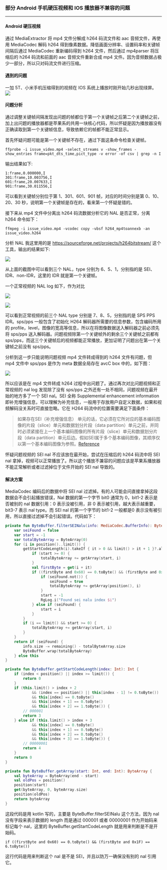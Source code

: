### 部分 Android 手机硬压视频和 IOS 播放器不兼容的问题
---

#### Android 硬压视频
通过 MediaExtractor 将 mp4 文件分解成 h264 码流文件和 aac 音频文件，再使用 MediaCodec 解码 h264 得到像素数据。降低画面分辨率、设置码率和关键帧间隔后通过 MediaCodec 重新编码得到 h264 文件，然后通过 mp4parser 将压缩后的 h264 码流和前面的 aac 音频文件重新合成 mp4 文件。因为音频数据占极少一部分，所以只对码流文件进行压缩。

#### 遇到的问题
一加 5T、小米手机压缩得到的视频在 IOS 系统上播放时刚开始几秒出现绿屏。  
![](imgs/issue_video.jpg)

#### 问题分析
通过调整关键帧间隔发现出问题的帧都位于第一个关键帧之后第二个关键帧之前，加上出问题的播放器都是苹果系的共用一块核心代码，所以怀疑是因为播放器没有正确读取到第一个关键帧信息，导致依赖它的帧都不能正常显示。

首先怀疑问题可能是第一个关键帧不存在，通过下面这条命令检查关键帧。

```
ffprobe -i issue_video.mp4 -select_streams v -show_frames -show_entries frame=pkt_dts_time,pict_type -v error -of csv | grep -n I
```

输出结果如下:

```
1:frame,0.000000,I
301:frame,10.003756,I
601:frame,20.007633,I
901:frame,30.011556,I
```

可以看到关键帧分别位于第 1、301、601、901 帧，对应的时间分别是第 0、10、20、30 秒，说明第一个关键帧是存在的，看来第一个怀疑是错的。

接下来从 mp4 文件中分离出 h264 码流数据分析它的 NAL 是否正常，分离 h264 命令如下：

```
ffmpeg -i issue_video.mp4 -vcodec copy -vbsf h264_mp4toannexb -an issue_video.h264
```

分析 NAL 我这里用的是 <https://sourceforge.net/projects/h264bitstream/> 这个工具，输出的结果如下:

![](imgs/issue_video_nal_log.jpg)

从上面的截图中可以看到三个 NAL，type 分别为 6、5、1，分别指的是 SEI、IDR、non-IDR，这里的 IDR 就是第一个关键帧。

一个正常视频的 NAL log 如下，作为对比

![](imgs/normal_video_nal_log_1.jpg)

![](imgs/normal_video_nal_log_2.jpg)

可以看到正常视频的前三个 NAL type 分别是 7、8、5，分别指的是 SPS PPS IDR。sps/pps 一般包含了初始化 H264 解码器所需要的信息参数，包含编码所用的 profile，level，图像的宽高等信息，所以在将图像数据送入解码器之前必须先将 sps/pps 送入解码器。问题视频除第一个关键帧外的剩余三个关键帧之前都有 sps/pps，而这三个关键帧后的视频都能正常播放，更加证明了问题出在第一个关键帧之前没有 sps/pps。

分析到这一步只能说明问题视频 mp4 文件转成得到的 h264 文件有问题，但 mp4 文件中 sps/pps 是作为 meta 数据全局存在 avcC box 中的，如下图：

![](imgs/mp4_sps_pps_location.jpg)

所以应该是在 mp4 文件转成 h264 过程中出问题了。通过再次对比问题视频和正常视频的 nal log 发现除了没有 sps/pps 之外还有一处不相同，问题视频在最开始的地方多了一个 SEI nal。SEI 全称 Supplemental enhancement information 即补充增强信息，可以理解为补充信息，一般用于存放用户自定义数据，如果和视频解码没关系时可直接忽略。它在 H264 码流中的位置需要满足下面条件：

> 如果存在SEI（补充增强信息） 单元的话，它必须在它所对应的基本编码图像的片段（slice）单元和数据划分片段（data partition）单元之前，并同时必须紧接在上一个基本编码图像的所有片段（slice）单元和数据划分片段（data partition）单元后边。假如SEI属于多个基本编码图像，其顺序仅以第一个基本编码图像为参照。[Reference](http://blog.sina.com.cn/s/blog_b849fc610101a50u.html)

怀疑问题视频的 SEI nal 不应该放在最开始，尝试在压缩后的 h264 码流中将 SEI nal 拿掉，视频可以正常播放了。所以这个播放不兼容的问题应该是苹果系播放器不能正常解析或者过滤掉位于文件开始的 SEI nal 导致的。

#### 解决方案

MediaCodec 编码后的数据中将 SEI nal 过滤掉。有的人可能会问直接拿掉这段数据会不会引起播放错误，Nal 数据的第一个字节 bit0 通常为 0，bit1-2 表示是否被别的 nal 数据引用：0 表示没被引用，非 0 表示被引用，越大表示越重要，bit3-7 表示 nal type。而 SEI nal 的第一个字节的 bit1-2 一般都是0 表示没有被引用，所以直接过滤掉不会引起错误。代码如下：

``` kotlin
private fun ByteBuffer.filterSEINalu(info: MediaCodec.BufferInfo): ByteBuffer {
    var seiFound = false
    var start = -1
    var totalByteArray = ByteArray(0)
    for (i in position()..limit()) {
        getStartCodeLength(i).takeIf { it > 0 && limit() > it + 1 }?.also {
            if (start >= 0) {
                totalByteArray += getArray(start, i)
            }
            val firstByte = get(i + it)
            if ((firstByte and 0x60) == 0.toByte() && (firstByte and 0x1F) == 6.toByte()) {
                if (seiFound.not()) {
                    seiFound = true
                    totalByteArray += getArray(position(), i)
                }
                start = -1
                RgLog.i("Found sei nalu index $i")
            } else if (seiFound) {
                start = i
            }
        }
        if (i == limit() && start >= 0) {
            totalByteArray += getArray(start, i)
        }
    }
    return if (seiFound) {
        info.size -= remaining() - totalByteArray.size
        ByteBuffer.wrap(totalByteArray)
    } else this
}

private fun ByteBuffer.getStartCodeLength(index: Int): Int {
    if (index < position() || index >= limit()) {
        return 0
    }
    if (this.limit() > index + 2
            && (index == position() || this[index - 1] != 0.toByte())
            && this[index] == 0.toByte()
            && this[index + 1] == 0.toByte()
            && this[index + 2] == 1.toByte()) {
        // 000001
        return 3
    } else if (this.limit() > index + 3
            && this[index] == 0.toByte()
            && this[index + 1] == 0.toByte()
            && this[index + 2] == 0.toByte()
            && this[index + 3] == 1.toByte()) {
        // 00000001
        return 4
    }
    return 0
}

private fun ByteBuffer.getArray(start: Int, end: Int): ByteArray {
    val byteArray = ByteArray(end - start)
    val oldPos = position()
    position(start)
    get(byteArray, 0, byteArray.size)
    position(oldPos)
    return byteArray
}
```
这段代码是用 kotlin 写的，主要是 ByteBuffer.filterSEINalu 这个方法，因为 nal 没有字段来表示数据的 length 而是通过 000001 或者 00000001 作为开始码来标记每个 nal，这里的 ByteBuffer.getStartCodeLength 就是用来判断是不是开始码。

```
if ((firstByte and 0x60) == 0.toByte() && (firstByte and 0x1F) == 6.toByte())
```

这行代码是用来判断这个 nal 是不是 SEI，并且以防万一确保没有别的 nal 引用它。